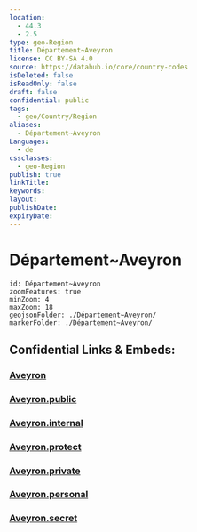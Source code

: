 ```yaml
---
location:
  - 44.3
  - 2.5
type: geo-Region
title: Département~Aveyron
license: CC BY-SA 4.0
source: https://datahub.io/core/country-codes
isDeleted: false
isReadOnly: false
draft: false
confidential: public
tags:
  - geo/Country/Region
aliases:
  - Département~Aveyron
Languages:
  - de
cssclasses:
  - geo-Region
publish: true
linkTitle:
keywords:
layout:
publishDate:
expiryDate:
---
```


# Département~Aveyron

```leaflet
id: Département~Aveyron
zoomFeatures: true 
minZoom: 4 
maxZoom: 18
geojsonFolder: ./Département~Aveyron/
markerFolder: ./Département~Aveyron/
```


## Confidential Links & Embeds: 

### [Aveyron](/_Standards/Earth/Continent/Europe/Europe~West/France/regions~France/Occitanie/departments~Occitanie/Aveyron.md) 

### [Aveyron.public](/_public/Earth/Continent/Europe/Europe~West/France/regions~France/Occitanie/departments~Occitanie/Aveyron.public.md) 

### [Aveyron.internal](/_internal/Earth/Continent/Europe/Europe~West/France/regions~France/Occitanie/departments~Occitanie/Aveyron.internal.md) 

### [Aveyron.protect](/_protect/Earth/Continent/Europe/Europe~West/France/regions~France/Occitanie/departments~Occitanie/Aveyron.protect.md) 

### [Aveyron.private](/_private/Earth/Continent/Europe/Europe~West/France/regions~France/Occitanie/departments~Occitanie/Aveyron.private.md) 

### [Aveyron.personal](/_personal/Earth/Continent/Europe/Europe~West/France/regions~France/Occitanie/departments~Occitanie/Aveyron.personal.md) 

### [Aveyron.secret](/_secret/Earth/Continent/Europe/Europe~West/France/regions~France/Occitanie/departments~Occitanie/Aveyron.secret.md)

